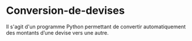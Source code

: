 # Conversion-de-devises
Il s'agit d'un programme Python permettant de convertir automatiquement des montants d’une devise vers une autre.
